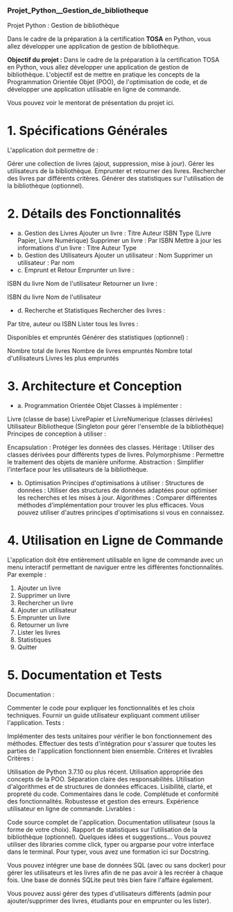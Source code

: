 ### Projet_Python__Gestion_de_bibliotheque
Projet Python : Gestion de bibliothèque


Dans le cadre de la préparation à la certification **TOSA** en Python, vous allez développer une application de gestion de bibliothèque.


**Objectif du projet :**
Dans le cadre de la préparation à la certification TOSA en Python, vous allez développer une application de gestion de bibliothèque.
L'objectif est de mettre en pratique les concepts de la Programmation Orientée Objet (POO), de l'optimisation de code, et de développer une application utilisable en ligne de commande.

Vous pouvez voir le mentorat de présentation du projet ici.

# 1. Spécifications Générales
L'application doit permettre de :

Gérer une collection de livres (ajout, suppression, mise à jour).
Gérer les utilisateurs de la bibliothèque.
Emprunter et retourner des livres.
Rechercher des livres par différents critères.
Générer des statistiques sur l'utilisation de la bibliothèque (optionnel).

# 2. Détails des Fonctionnalités
* a. Gestion des Livres
Ajouter un livre :
Titre
Auteur
ISBN
Type (Livre Papier, Livre Numérique)
Supprimer un livre :
Par ISBN
Mettre à jour les informations d'un livre :
Titre
Auteur
Type
* b. Gestion des Utilisateurs
Ajouter un utilisateur :
Nom
Supprimer un utilisateur :
Par nom
* c. Emprunt et Retour
Emprunter un livre :

ISBN du livre
Nom de l'utilisateur
Retourner un livre :

ISBN du livre
Nom de l'utilisateur
* d. Recherche et Statistiques
Rechercher des livres :

Par titre, auteur ou ISBN
Lister tous les livres :

Disponibles et empruntés
Générer des statistiques (optionnel) :

Nombre total de livres
Nombre de livres empruntés
Nombre total d'utilisateurs
Livres les plus empruntés

# 3. Architecture et Conception
* a. Programmation Orientée Objet
Classes à implémenter :

Livre (classe de base)
LivrePapier et LivreNumerique (classes dérivées)
Utilisateur
Bibliotheque (Singleton pour gérer l'ensemble de la bibliothèque)
Principes de conception à utiliser :

Encapsulation : Protéger les données des classes.
Héritage : Utiliser des classes dérivées pour différents types de livres.
Polymorphisme : Permettre le traitement des objets de manière uniforme.
Abstraction : Simplifier l'interface pour les utilisateurs de la bibliothèque.
* b. Optimisation
Principes d'optimisations à utiliser :
Structures de données : Utiliser des structures de données adaptées pour optimiser les recherches et les mises à jour.
Algorithmes : Comparer différentes méthodes d'implémentation pour trouver les plus efficaces.
Vous pouvez utiliser d'autres principes d'optimisations si vous en connaissez.

# 4. Utilisation en Ligne de Commande
L'application doit être entièrement utilisable en ligne de commande avec un menu interactif permettant de naviguer entre les différentes fonctionnalités.
Par exemple :

  1. Ajouter un livre
  2. Supprimer un livre
  3. Rechercher un livre
  4. Ajouter un utilisateur
  5. Emprunter un livre
  6. Retourner un livre
  7. Lister les livres
  8. Statistiques
  9. Quitter
    
# 5. Documentation et Tests
Documentation :

Commenter le code pour expliquer les fonctionnalités et les choix techniques.
Fournir un guide utilisateur expliquant comment utiliser l'application.
Tests :

Implémenter des tests unitaires pour vérifier le bon fonctionnement des méthodes.
Effectuer des tests d'intégration pour s'assurer que toutes les parties de l'application fonctionnent bien ensemble.
Critères et livrables
Critères :

Utilisation de Python 3.7.10 ou plus récent.
Utilisation appropriée des concepts de la POO.
Séparation claire des responsabilités.
Utilisation d'algorithmes et de structures de données efficaces.
Lisibilité, clarté, et propreté du code.
Commentaires dans le code.
Complétude et conformité des fonctionnalités.
Robustesse et gestion des erreurs.
Expérience utilisateur en ligne de commande.
Livrables :

Code source complet de l'application.
Documentation utilisateur (sous la forme de votre choix).
Rapport de statistiques sur l'utilisation de la bibliothèque (optionnel).
Quelques idées et suggestions...
Vous pouvez utiliser des libraries comme click, typer ou argparse pour votre interface dans le terminal.
Pour typer, vous avez une formation ici sur Docstring.

Vous pouvez intégrer une base de données SQL (avec ou sans docker) pour gérer les utilisateurs et les livres afin de ne pas avoir à les recréer à chaque fois. Une base de donnés SQLite peut très bien faire l'affaire également.

Vous pouvez aussi gérer des types d'utilisateurs différents (admin pour ajouter/supprimer des livres, étudiants pour en emprunter ou les lister).
